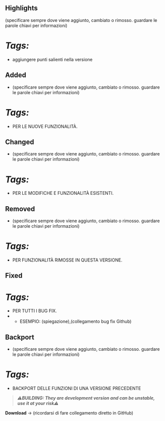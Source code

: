 ## Highlights

(specificare sempre dove viene aggiunto, cambiato o rimosso. guardare le parole chiavi per informazioni)
# _Tags:_

- aggiungere punti salienti nella versione

## Added

- (specificare sempre dove viene aggiunto, cambiato o rimosso. guardare le parole chiavi per informazioni)
# _Tags:_

- PER LE NUOVE FUNZIONALITÀ.

## Changed

- (specificare sempre dove viene aggiunto, cambiato o rimosso. guardare le parole chiavi per informazioni)
# _Tags:_

- PER LE MODIFICHE E FUNZIONALITÀ ESISTENTI.

## Removed

- (specificare sempre dove viene aggiunto, cambiato o rimosso. guardare le parole chiavi per informazioni)
# _Tags:_

- PER FUNZIONALITÀ RIMOSSE IN QUESTA VERSIONE.

## Fixed

# _Tags:_

- PER TUTTI I BUG FIX.
- - ESEMPIO: (spiegazione),(collegamento bug fix Github)

## Backport

- (specificare sempre dove viene aggiunto, cambiato o rimosso. guardare le parole chiavi per informazioni)
# _Tags:_

- BACKPORT DELLE FUNZIONI DI UNA VERSIONE PRECEDENTE

> _**⚠️BUILDING: They are development version and can be unstable, use it at your risk⚠️**_

**Download** -> (ricordarsi di fare collegamento diretto in GitHub)